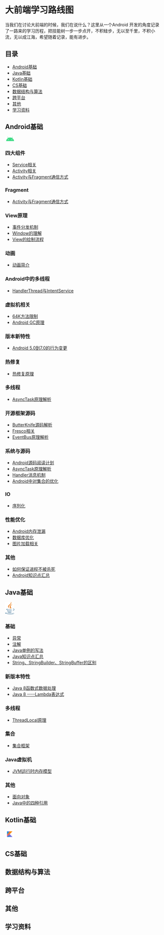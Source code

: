 # 大前端学习路线图

当我们在讨论大前端的时候，我们在说什么？这里从一个Android
开发的角度记录了一路来的学习历程，把技能树一步一步点开，不积硅步，无以至千里，不积小流，无以成江海，希望随着记录，能有进步。


## 目录

 * [Android基础](#Android基础)
 * [Java基础](#Java基础)
 * [Kotlin基础](#Kotlin基础)
 * [CS基础](#CS基础)
 * [数据结构与算法](#数据结构与算法)
 * [跨平台](#跨平台)
 * [其他](#其他)
 * [学习资料](#学习资料)

## Android基础

<img src="./asserts/ic-android.png" width="6%" font="20"/> 

### 四大组件

- [Service相关](./docs/Android/Service%E7%9B%B8%E5%85%B3.md)
- [Activity相关](./docs/Android/Activity%E7%9B%B8%E5%85%B3.md)
- [Activity与Fragment通信方式](./docs/Android/Activity%E4%B8%8EFragment%E9%80%9A%E4%BF%A1%E6%96%B9%E5%BC%8F.md)
 
### Fragment

- [Activity与Fragment通信方式](./docs/Android/Activity%E4%B8%8EFragment%E9%80%9A%E4%BF%A1%E6%96%B9%E5%BC%8F.md)

### View原理

- [事件分发机制](./docs/Android/%E4%BA%8B%E4%BB%B6%E5%88%86%E5%8F%91%E6%9C%BA%E5%88%B6.md)
- [Window的理解](./docs/Android/Window%E7%9A%84%E7%90%86%E8%A7%A3.md)
- [View的绘制流程](./docs/Android/View%E7%9A%84%E7%BB%98%E5%88%B6%E6%B5%81%E7%A8%8B.md)

### 动画

- [动画简介](./docs/Android/%E5%8A%A8%E7%94%BB%E7%AE%80%E4%BB%8B.md)

### Android中的多线程

- [HandlerThread与IntentService](./docs/Android/HandlerThread%E4%B8%8EIntentService.md)

### 虚拟机相关

- [64K方法限制](./docs/Android/64K%E6%96%B9%E6%B3%95%E9%99%90%E5%88%B6.md)
- [Android GC原理](./docs/Android/Android%20GC%E5%8E%9F%E7%90%86.md)

### 版本新特性

- [Android 5.0到7.0的行为变更](./docs/Android/Android%205.0%E5%88%B07.0%E7%9A%84%E8%A1%8C%E4%B8%BA%E5%8F%98%E6%9B%B4.md)

### 热修复

- [热修复原理](./docs/Android/%E7%83%AD%E4%BF%AE%E5%A4%8D%E5%8E%9F%E7%90%86.md)

### 多线程

- [AsyncTask原理解析](./docs/Android/AsyncTask%E5%8E%9F%E7%90%86%E8%A7%A3%E6%9E%90.md)

### 开源框架源码

- [ButterKnife源码解析](./docs/Android/ButterKnife%E6%BA%90%E7%A0%81%E8%A7%A3%E6%9E%90.md)
- [Fresco相关](./docs/Android/Fresco%E7%9B%B8%E5%85%B3.md)
- [EventBus原理解析](./docs/Android/EventBus%E5%8E%9F%E7%90%86%E8%A7%A3%E6%9E%90.md)

### 系统与源码

- [Android源码阅读计划](./docs/Android/Framework/Android%E6%BA%90%E7%A0%81%E9%98%85%E8%AF%BB%E8%AE%A1%E5%88%92.md)
- [AsyncTask原理解析](./docs/Android/AsyncTask%E5%8E%9F%E7%90%86%E8%A7%A3%E6%9E%90.md)
- [Handler消息机制](./docs/Android/Handler%E6%B6%88%E6%81%AF%E6%9C%BA%E5%88%B6.md)
- [Android中对集合的优化](./docs/Android/Android%E4%B8%AD%E5%AF%B9%E9%9B%86%E5%90%88%E7%9A%84%E4%BC%98%E5%8C%96.md)

### IO

- [序列化](./docs/Android/%E5%BA%8F%E5%88%97%E5%8C%96.md)

### 性能优化

- [Android内存泄漏](./docs/Android/Android%E5%86%85%E5%AD%98%E6%B3%84%E6%BC%8F.md)
- [数据库优化](./docs/Android/%E6%95%B0%E6%8D%AE%E5%BA%93%E4%BC%98%E5%8C%96.md)
- [图片加载相关](./docs/Android/%E5%9B%BE%E7%89%87%E5%8A%A0%E8%BD%BD%E7%9B%B8%E5%85%B3.md)

### 其他
- [如何保证进程不被杀死](./docs/Android/%E5%A6%82%E4%BD%95%E4%BF%9D%E8%AF%81%E8%BF%9B%E7%A8%8B%E4%B8%8D%E8%A2%AB%E6%9D%80%E6%AD%BB.md)
- [Android知识点汇总](./docs/Android/Android%E7%9F%A5%E8%AF%86%E7%82%B9%E6%B1%87%E6%80%BB.md)

## Java基础

<img src="./asserts/ic-java.png" width="30px"/> 


### 基础

- [异常](./docs/Java/%E5%BC%82%E5%B8%B8.md)
- [注解](./docs/Java/%E6%B3%A8%E8%A7%A3.md)
- [Java单例的写法](./docs/Java/Java%E5%8D%95%E4%BE%8B%E7%9A%84%E5%86%99%E6%B3%95.md)
- [Java知识点汇总](./docs/Java/Java%E7%9F%A5%E8%AF%86%E7%82%B9%E6%B1%87%E6%80%BB.md)
- [String、StringBuilder、StringBuffer的区别](./docs/Java/String%E3%80%81StringBuilder%E3%80%81StringBuffer%E7%9A%84%E5%8C%BA%E5%88%AB.md)

### 新版本特性

- [Java 8函数式数据处理](./docs/Java/Java%208%E5%87%BD%E6%95%B0%E5%BC%8F%E6%95%B0%E6%8D%AE%E5%A4%84%E7%90%86.md)
- [Java 8 ----Lambda表达式](./docs/Java/Java%208%20----Lambda%E8%A1%A8%E8%BE%BE%E5%BC%8F.md)

### 多线程

- [ThreadLocal原理](./docs/Java/ThreadLocal%E5%8E%9F%E7%90%86.md)

### 集合

- [集合框架](./docs/Java/%E9%9B%86%E5%90%88%E6%A1%86%E6%9E%B6.md)

### Java虚拟机

- [JVM运行时内存模型](./docs/Java/JVM%E8%BF%90%E8%A1%8C%E6%97%B6%E5%86%85%E5%AD%98%E6%A8%A1%E5%9E%8B.md)

### 其他

- [面向对象](./docs/Java/%E9%9D%A2%E5%90%91%E5%AF%B9%E8%B1%A1.md)
- [Java中的四种引用](./docs/Java/Java%E4%B8%AD%E7%9A%84%E5%9B%9B%E7%A7%8D%E5%BC%95%E7%94%A8.md)

## Kotlin基础

<img src="./asserts/kotlin-logo.png" width="6%" font="20"/>

## CS基础

## 数据结构与算法

## 跨平台

## 其他

## 学习资料

